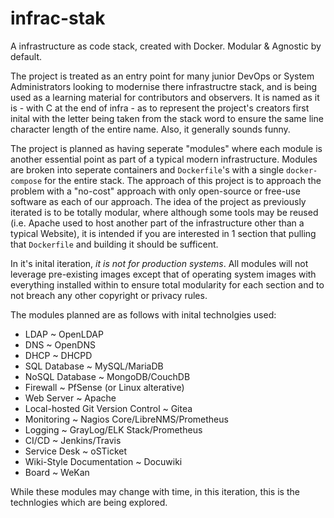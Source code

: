 # infrac-stak
A infrastructure as code stack, created with Docker.  Modular &amp; Agnostic by default.

The project is treated as an entry point for many junior DevOps or System Administrators looking to modernise there infrastructre stack, and is being used as a learning material for contributors and observers. It is named as it is - with C at the end of infra - as to represent the project's creators first inital with the letter being taken from the stack word to ensure the same line character length of the entire name. Also, it generally sounds funny.

The project is planned as having seperate "modules" where each module is another essential point as part of a typical modern infrastructure.  Modules are broken into seperate containers and `Dockerfile`'s with a single `docker-compose` for the entire stack. The approach of this project is to approach the problem with a "no-cost" approach with only open-source or free-use software as each of our approach. The idea of the project as previously iterated is to be totally modular, where although some tools may be reused (i.e. Apache used to host another part of the infrastructure other than a typical Website), it is intended if you are interested in 1 section that pulling that `Dockerfile` and building it should be sufficent. 

In it's inital iteration, *it is not for production systems*.  All modules will not leverage pre-existing images except that of operating system images with everything installed within to ensure total modularity for each section and to not breach any other copyright or privacy rules.

The modules planned are as follows with inital technolgies used:

- LDAP ~ OpenLDAP
- DNS  ~ OpenDNS
- DHCP ~ DHCPD
- SQL Database ~ MySQL/MariaDB
- NoSQL Database ~ MongoDB/CouchDB
- Firewall ~ PfSense (or Linux alterative)
- Web Server ~ Apache
- Local-hosted Git Version Control ~ Gitea
- Monitoring ~ Nagios Core/LibreNMS/Prometheus
- Logging ~ GrayLog/ELK Stack/Prometheus
- CI/CD ~ Jenkins/Travis
- Service Desk ~ oSTicket
- Wiki-Style Documentation ~ Docuwiki
- Board ~ WeKan


While these modules may change with time, in this iteration, this is the technlogies which are being explored.
